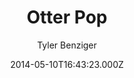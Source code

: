 ---
title: Otter Pop
github: https://github.com/tybenz/otter-pop/
demo: https://tybenz.com/otter-pop
author: Tyler Benziger
ssg:
  - Jekyll
cms:
  - No Cms
date: 2014-05-10T16:43:23.000Z
description: The world's greatest jekyll theme
stale: true
disabled: true
disabled_reason: error checking demo url
---